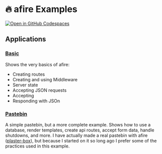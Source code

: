 # 🔥 afire Examples

[![Open in GitHub Codespaces](https://github.com/codespaces/badge.svg)](https://github.com/codespaces/new?hide_repo_select=true&ref=main&repo=394493528&machine=basicLinux32gb&location=EastUs&devcontainer_path=.devcontainer%2Fdevcontainer.json)

## Applications

### [Basic](basic)

Shows the very basics of afire:

- Creating routes
- Creating and using Middleware
- Server state
- Accepting JSON requests
- Accepting
- Responding with JSOn

### [Pastebin](paste_bin)

A simple pastebin, but a more complete example.
Shows how to use a database, render templates, create api routes, accept form data, handle shutdowns, and more.
I have actually made a real pastebin with afire ([plaster-box](https://github.com/Basicprogrammer10/plaster-box)), but because I started on it so long ago I prefer some of the practices used in this example.
